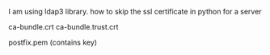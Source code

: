 I am using ldap3 library. 
how to skip the ssl certificate in python for a server

ca-bundle.crt
ca-bundle.trust.crt

postfix.pem (contains key)

